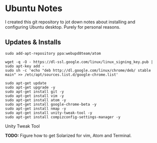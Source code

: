 # Ubuntu Notes

I created this git repository to jot down notes about installing and configuring Ubuntu desktop. Purely for personal reasons.

## Updates & Installs

    sudo add-apt-repository ppa:webupd8team/atom

    wget -q -O - https://dl-ssl.google.com/linux/linux_signing_key.pub | sudo apt-key add -
    sudo sh -c 'echo "deb http://dl.google.com/linux/chrome/deb/ stable main" >> /etc/apt/sources.list.d/google-chrome.list'

    sudo apt-get update
    sudo apt-get upgrade -y
    sudo apt-get install git -y
    sudo apt-get install vim -y
    sudo apt-get install atom -y
    sudo apt-get install google-chrome-beta -y
    sudo apt-get install nmap -y
    sudo apt-get install unity-tweak-tool -y
    sudo apt-get install compizconfig-settings-manager -y




Unity Tweak Tool

**TODO:** Figure how to get Solarized for vim, Atom and Terminal.
